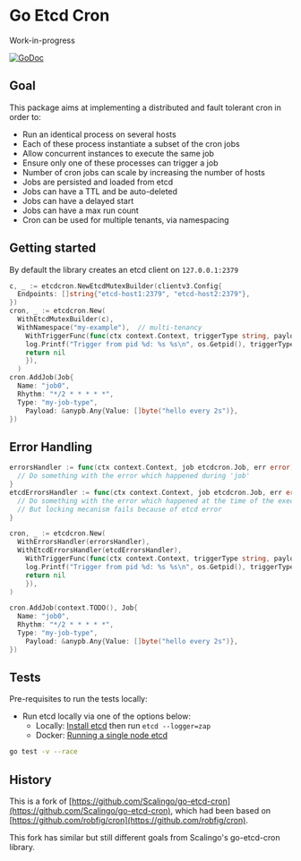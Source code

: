 # Go Etcd Cron

Work-in-progress

[![GoDoc](http://godoc.org/github.com/diagridio/go-etcd-cron?status.png)](http://godoc.org/github.com/diagridio/go-etcd-cron)

## Goal

This package aims at implementing a distributed and fault tolerant cron in order to:

* Run an identical process on several hosts
* Each of these process instantiate a subset of the cron jobs
* Allow concurrent instances to execute the same job
* Ensure only one of these processes can trigger a job
* Number of cron jobs can scale by increasing the number of hosts
* Jobs are persisted and loaded from etcd
* Jobs can have a TTL and be auto-deleted
* Jobs can have a delayed start
* Jobs can have a max run count
* Cron can be used for multiple tenants, via namespacing

## Getting started

By default the library creates an etcd client on `127.0.0.1:2379`

```go
c, _ := etcdcron.NewEtcdMutexBuilder(clientv3.Config{
  Endpoints: []string{"etcd-host1:2379", "etcd-host2:2379"},
})
cron, _ := etcdcron.New(
  WithEtcdMutexBuilder(c),
  WithNamespace("my-example"),  // multi-tenancy
	WithTriggerFunc(func(ctx context.Context, triggerType string, payload *anypb.Any) error {
    log.Printf("Trigger from pid %d: %s %s\n", os.Getpid(), triggerType, string(payload.Value))
    return nil
	}),
  )
cron.AddJob(Job{
  Name: "job0",
  Rhythm: "*/2 * * * * *",
  Type: "my-job-type",
	Payload: &anypb.Any{Value: []byte("hello every 2s")},
})
```

## Error Handling

```go
errorsHandler := func(ctx context.Context, job etcdcron.Job, err error) {
  // Do something with the error which happened during 'job'
}
etcdErrorsHandler := func(ctx context.Context, job etcdcron.Job, err error) {
  // Do something with the error which happened at the time of the execution of 'job'
  // But locking mecanism fails because of etcd error
}

cron, _ := etcdcron.New(
  WithErrorsHandler(errorsHandler),
  WithEtcdErrorsHandler(etcdErrorsHandler),
	WithTriggerFunc(func(ctx context.Context, triggerType string, payload *anypb.Any) error {
    log.Printf("Trigger from pid %d: %s %s\n", os.Getpid(), triggerType, string(payload.Value))
    return nil
	}),
)

cron.AddJob(context.TODO(), Job{
  Name: "job0",
  Rhythm: "*/2 * * * * *",
  Type: "my-job-type",
	Payload: &anypb.Any{Value: []byte("hello every 2s")},
})
```

## Tests

Pre-requisites to run the tests locally:
- Run etcd locally via one of the options below:
  - Locally: [Install etcd](https://etcd.io/docs/v3.4/install/) then run `etcd --logger=zap`
  - Docker: [Running a single node etcd](https://etcd.io/docs/v3.5/op-guide/container/#running-a-single-node-etcd-1)

```bash
go test -v --race
```

## History

This is a fork of [https://github.com/Scalingo/go-etcd-cron](https://github.com/Scalingo/go-etcd-cron), which had been based on [https://github.com/robfig/cron](https://github.com/robfig/cron).

This fork has similar but still different goals from Scalingo's go-etcd-cron library.